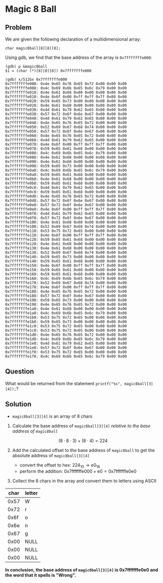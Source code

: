 # Magic 8 Ball

## Problem

We are given the following declaration of a multidimensional array:
```
char magic8ball[8][8][8];
```

Using gdb, we find that the base address of the array is `0x7fffffffe000`:
```
(gdb) p &magic8ball
$1 = (char (*)[8][8][8]) 0x7fffffffe000
```

```
(gdb) x/512bx 0x7fffffffe000
0x7fffffffe000: 0x4e 0x65 0x76 0x65 0x72 0x00 0x00 0x00
0x7fffffffe008: 0x4c 0x69 0x6b 0x65 0x6c 0x79 0x00 0x00
0x7fffffffe010: 0x4e 0x61 0x68 0x00 0x00 0x00 0x00 0x00
0x7fffffffe018: 0x4e 0x6f 0x00 0xff 0xff 0x7f 0x00 0x00
0x7fffffffe020: 0x59 0x65 0x73 0x00 0x00 0x00 0x00 0x00
0x7fffffffe028: 0x4e 0x61 0x68 0x00 0x00 0x00 0x00 0x00
0x7fffffffe030: 0x4d 0x61 0x79 0x62 0x65 0x00 0x00 0x00
0x7fffffffe038: 0x57 0x72 0x6f 0x6e 0x67 0x00 0x00 0x00
0x7fffffffe040: 0x4d 0x61 0x79 0x62 0x65 0x00 0x00 0x00
0x7fffffffe048: 0x4e 0x65 0x76 0x65 0x72 0x00 0x00 0x00
0x7fffffffe050: 0x52 0x69 0x67 0x68 0x74 0x00 0x00 0x00
0x7fffffffe058: 0x57 0x72 0x6f 0x6e 0x67 0x00 0x00 0x00
0x7fffffffe060: 0x4e 0x65 0x76 0x65 0x72 0x00 0x00 0x00
0x7fffffffe068: 0x4d 0x61 0x79 0x62 0x65 0x00 0x00 0x00
0x7fffffffe070: 0x4e 0x6f 0x00 0xff 0xff 0x7f 0x00 0x00
0x7fffffffe078: 0x59 0x65 0x61 0x68 0x00 0x00 0x00 0x00
0x7fffffffe080: 0x4c 0x69 0x6b 0x65 0x6c 0x79 0x00 0x00
0x7fffffffe088: 0x4e 0x61 0x68 0x00 0x00 0x00 0x00 0x00
0x7fffffffe090: 0x4e 0x61 0x68 0x00 0x00 0x00 0x00 0x00
0x7fffffffe098: 0x59 0x65 0x73 0x00 0x00 0x00 0x00 0x00
0x7fffffffe0a0: 0x4c 0x69 0x6b 0x65 0x6c 0x79 0x00 0x00
0x7fffffffe0a8: 0x59 0x65 0x61 0x68 0x00 0x00 0x00 0x00
0x7fffffffe0b0: 0x4e 0x61 0x68 0x00 0x00 0x00 0x00 0x00
0x7fffffffe0b8: 0x59 0x65 0x61 0x68 0x00 0x00 0x00 0x00
0x7fffffffe0c0: 0x4d 0x61 0x79 0x62 0x65 0x00 0x00 0x00
0x7fffffffe0c8: 0x59 0x65 0x61 0x68 0x00 0x00 0x00 0x00
0x7fffffffe0d0: 0x4e 0x65 0x76 0x65 0x72 0x00 0x00 0x00
0x7fffffffe0d8: 0x57 0x72 0x6f 0x6e 0x67 0x00 0x00 0x00
0x7fffffffe0e0: 0x57 0x72 0x6f 0x6e 0x67 0x00 0x00 0x00
0x7fffffffe0e8: 0x4e 0x6f 0x00 0xff 0xff 0x7f 0x00 0x00
0x7fffffffe0f0: 0x4d 0x61 0x79 0x62 0x65 0x00 0x00 0x00
0x7fffffffe0f8: 0x57 0x72 0x6f 0x6e 0x67 0x00 0x00 0x00
0x7fffffffe100: 0x4e 0x61 0x68 0x00 0x00 0x00 0x00 0x00
0x7fffffffe108: 0x52 0x69 0x67 0x68 0x74 0x00 0x00 0x00
0x7fffffffe110: 0x53 0x75 0x72 0x65 0x00 0x00 0x00 0x00
0x7fffffffe118: 0x4e 0x6f 0x00 0xff 0xff 0x7f 0x00 0x00
0x7fffffffe120: 0x59 0x65 0x61 0x68 0x00 0x00 0x00 0x00
0x7fffffffe128: 0x4e 0x61 0x68 0x00 0x00 0x00 0x00 0x00
0x7fffffffe130: 0x4e 0x61 0x68 0x00 0x00 0x00 0x00 0x00
0x7fffffffe138: 0x52 0x69 0x67 0x68 0x74 0x00 0x00 0x00
0x7fffffffe140: 0x59 0x65 0x73 0x00 0x00 0x00 0x00 0x00
0x7fffffffe148: 0x59 0x65 0x61 0x68 0x00 0x00 0x00 0x00
0x7fffffffe150: 0x4e 0x6f 0x00 0xff 0xff 0x7f 0x00 0x00
0x7fffffffe158: 0x59 0x65 0x61 0x68 0x00 0x00 0x00 0x00
0x7fffffffe160: 0x59 0x65 0x61 0x68 0x00 0x00 0x00 0x00
0x7fffffffe168: 0x4c 0x69 0x6b 0x65 0x6c 0x79 0x00 0x00
0x7fffffffe170: 0x52 0x69 0x67 0x68 0x74 0x00 0x00 0x00
0x7fffffffe178: 0x4e 0x6f 0x00 0xff 0xff 0x7f 0x00 0x00
0x7fffffffe180: 0x4e 0x65 0x76 0x65 0x72 0x00 0x00 0x00
0x7fffffffe188: 0x57 0x72 0x6f 0x6e 0x67 0x00 0x00 0x00
0x7fffffffe190: 0x59 0x65 0x73 0x00 0x00 0x00 0x00 0x00
0x7fffffffe198: 0x4e 0x65 0x76 0x65 0x72 0x00 0x00 0x00
0x7fffffffe1a0: 0x4e 0x61 0x68 0x00 0x00 0x00 0x00 0x00
0x7fffffffe1a8: 0x4c 0x69 0x6b 0x65 0x6c 0x79 0x00 0x00
0x7fffffffe1b0: 0x53 0x75 0x72 0x65 0x00 0x00 0x00 0x00
0x7fffffffe1b8: 0x59 0x65 0x73 0x00 0x00 0x00 0x00 0x00
0x7fffffffe1c0: 0x53 0x75 0x72 0x65 0x00 0x00 0x00 0x00
0x7fffffffe1c8: 0x53 0x75 0x72 0x65 0x00 0x00 0x00 0x00
0x7fffffffe1d0: 0x4e 0x65 0x76 0x65 0x72 0x00 0x00 0x00
0x7fffffffe1d8: 0x4c 0x69 0x6b 0x65 0x6c 0x79 0x00 0x00
0x7fffffffe1e0: 0x4d 0x61 0x79 0x62 0x65 0x00 0x00 0x00
0x7fffffffe1e8: 0x57 0x72 0x6f 0x6e 0x67 0x00 0x00 0x00
0x7fffffffe1f0: 0x53 0x75 0x72 0x65 0x00 0x00 0x00 0x00
0x7fffffffe1f8: 0x4c 0x69 0x6b 0x65 0x6c 0x79 0x00 0x00
```

## Question

What would be returned from the statement `printf("%s", magic8ball[3][4]);`?

## Solution

- `magic8ball[3][4]` is an array of 8 chars

1. Calculate the base address of `magic8ball[3][4]` *relative to the base address of `magic8ball`*

$$\left( 8 \cdot 8 \cdot 3 \right) + \left( 8 \cdot 4 \right) = 224$$

2. Add the calculated offset to the base address of `magic8ball` to get the absolute address of `magic8ball[3][4]`

    - convert the offset to hex: $224_{10} \rightarrow \text{e0}_{16}$
    - perform the addition: $\text{0x7fffffffe000} + \text{e0} = \text{0x7fffffffe0e0}$

3. Collect the 8 chars in the array and convert them to letters using ASCII

char | letter
---- | ------
0x57 | W
0x72 | r
0x6f | o
0x6e | n
0x67 | g
0x00 | NULL
0x00 | NULL
0x00 | NULL

**In conclusion, the base address of `magic8ball[3][4]` is 0x7fffffffe0e0 and the word that it spells is "Wrong".**
